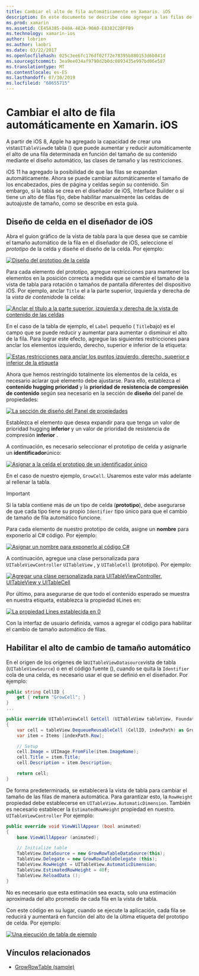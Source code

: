 ```yaml
---
title: Cambiar el alto de fila automáticamente en Xamarin. iOS
description: En este documento se describe cómo agregar a las filas de la vista de tabla de aplicaciones de Xamarin. iOS cuyo alto varía en función del contenido. Describe el diseño de las celdas en el diseñador de iOS y la habilitación del cambio de tamaño automático.
ms.prod: xamarin
ms.assetid: CE45A385-D40A-482A-90A0-E8382C2BFFB9
ms.technology: xamarin-ios
author: lobrien
ms.author: laobri
ms.date: 03/22/2017
ms.openlocfilehash: 025c3ee6fc176df02f72e78395b880153d6b841d
ms.sourcegitcommit: 3ea9ee034af9790d2b0dc0893435e997bd06e587
ms.translationtype: MT
ms.contentlocale: es-ES
ms.lasthandoff: 07/30/2019
ms.locfileid: "68655715"
---
```

# <a name="auto-sizing-row-height-in-xamarinios"></a>Cambiar el alto de fila automáticamente en Xamarin. iOS

A partir de iOS 8, Apple ha agregado la capacidad de crear una vista`UITableView`de tabla () que puede aumentar y reducir automáticamente el alto de una fila determinada en función del tamaño de su contenido mediante el diseño automático, las clases de tamaño y las restricciones.

iOS 11 ha agregado la posibilidad de que las filas se expandan automáticamente. Ahora se puede cambiar automáticamente el tamaño de los encabezados, pies de página y celdas según su contenido. Sin embargo, si la tabla se crea en el diseñador de iOS, Interface Builder o si tiene un alto de filas fijo, debe habilitar manualmente las celdas de autoajuste de tamaño, como se describe en esta guía.

## <a name="cell-layout-in-the-ios-designer"></a>Diseño de celda en el diseñador de iOS

Abra el guion gráfico de la vista de tabla para la que desea que se cambie el tamaño automático de la fila en el diseñador de iOS, seleccione el *prototipo* de la celda y diseñe el diseño de la celda. Por ejemplo:

[![](autosizing-row-height-images/table01.png "Diseño del prototipo de la celda")](autosizing-row-height-images/table01.png#lightbox)

Para cada elemento del prototipo, agregue restricciones para mantener los elementos en la posición correcta a medida que se cambie el tamaño de la vista de tabla para rotación o tamaños de pantalla diferentes del dispositivo iOS. Por ejemplo, anclar `Title` el a la parte superior, izquierda y derecha de la *vista de contenido*de la celda:

[![](autosizing-row-height-images/table02.png "Anclar el título a la parte superior, izquierda y derecha de la vista de contenido de las celdas")](autosizing-row-height-images/table02.png#lightbox)

En el caso de la tabla de ejemplo, el `Label` pequeño ( `Title`bajo) es el campo que se puede reducir y aumentar para aumentar o disminuir el alto de la fila. Para lograr este efecto, agregue las siguientes restricciones para anclar los elementos izquierdo, derecho, superior e inferior de la etiqueta:

[![](autosizing-row-height-images/table03.png "Estas restricciones para anclar los puntos izquierdo, derecho, superior e inferior de la etiqueta")](autosizing-row-height-images/table03.png#lightbox)

Ahora que hemos restringido totalmente los elementos de la celda, es necesario aclarar qué elemento debe ajustarse. Para ello, establezca el **contenido hugging prioridad** y la **prioridad de resistencia de compresión de contenido** según sea necesario en la sección de **diseño** del panel de propiedades:

[![](autosizing-row-height-images/table03a.png "La sección de diseño del Panel de propiedades")](autosizing-row-height-images/table03a.png#lightbox)

Establezca el elemento que desea expandir para que tenga un valor de prioridad hugging **inferior** y un valor de prioridad de resistencia de compresión **inferior** .

A continuación, es necesario seleccionar el prototipo de celda y asignarle un **identificador**único:

[![](autosizing-row-height-images/table04.png "Asignar a la celda el prototipo de un identificador único")](autosizing-row-height-images/table04.png#lightbox)

En el caso de nuestro ejemplo, `GrowCell`. Usaremos este valor más adelante al rellenar la tabla.

> [!IMPORTANT]
> Si la tabla contiene más de un tipo de celda (**prototipo**), debe asegurarse de que cada tipo tiene su propio `Identifier` tipo único para que el cambio de tamaño de fila automático funcione.

Para cada elemento de nuestro prototipo de celda, asigne un **nombre** para exponerlo al C# código. Por ejemplo:

[![](autosizing-row-height-images/table05.png "Asignar un nombre para exponerlo al código C#")](autosizing-row-height-images/table05.png#lightbox)

A continuación, agregue una clase personalizada para `UITableViewController` `UITableView` , y `UITableCell` (prototipo). Por ejemplo: 

[![](autosizing-row-height-images/table06.png "Agregar una clase personalizada para UITableViewController, UITableView y UITableCell")](autosizing-row-height-images/table06.png#lightbox)

Por último, para asegurarse de que todo el contenido esperado se muestra en nuestra etiqueta, establezca la propiedad `0`Lines en:

[![](autosizing-row-height-images/table06.png "La propiedad Lines establecida en 0")](autosizing-row-height-images/table06a.png#lightbox)

Con la interfaz de usuario definida, vamos a agregar el código para habilitar el cambio de tamaño automático de filas.

## <a name="enabling-auto-resizing-height"></a>Habilitar el alto de cambio de tamaño automático

En el origen de los orígenes de la`UITableViewDatasource`vista de tabla (`UITableViewSource`) o en el código fuente (), cuando se quita la `Identifier` cola de una celda, es necesario usar el que se definió en el diseñador. Por ejemplo:

```csharp
public string CellID {
    get { return "GrowCell"; }
}
...

public override UITableViewCell GetCell (UITableView tableView, Foundation.NSIndexPath indexPath)
{
    var cell = tableView.DequeueReusableCell (CellID, indexPath) as GrowRowTableCell;
    var item = Items [indexPath.Row];

    // Setup
    cell.Image = UIImage.FromFile(item.ImageName);
    cell.Title = item.Title;
    cell.Description = item.Description;

    return cell;
}
```

De forma predeterminada, se establecerá la vista de tabla para cambiar el tamaño de las filas de manera automática. Para garantizar esto, la `RowHeight` propiedad debe establecerse en `UITableView.AutomaticDimension`. También es necesario establecer la `EstimatedRowHeight` propiedad en nuestro. `UITableViewController` Por ejemplo:

```csharp
public override void ViewWillAppear (bool animated)
{
    base.ViewWillAppear (animated);

    // Initialize table
    TableView.DataSource = new GrowRowTableDataSource(this);
    TableView.Delegate = new GrowRowTableDelegate (this);
    TableView.RowHeight = UITableView.AutomaticDimension;
    TableView.EstimatedRowHeight = 40f;
    TableView.ReloadData ();
}
```

No es necesario que esta estimación sea exacta, solo una estimación aproximada del alto promedio de cada fila en la vista de tabla.

Con este código en su lugar, cuando se ejecute la aplicación, cada fila se reducirá y aumentará en función del alto de la última etiqueta del prototipo de celda. Por ejemplo:

[![](autosizing-row-height-images/table07.png "Una ejecución de tabla de ejemplo")](autosizing-row-height-images/table07.png#lightbox)


## <a name="related-links"></a>Vínculos relacionados

- [GrowRowTable (sample)](https://docs.microsoft.com/samples/xamarin/ios-samples/growrowtable)
